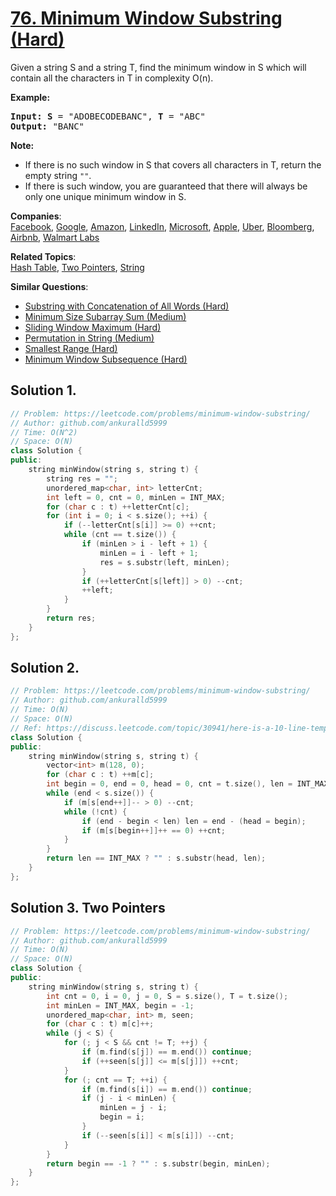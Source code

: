 # [76. Minimum Window Substring (Hard)](https://leetcode.com/problems/minimum-window-substring/)

<p>Given a string S and a string T, find the minimum window in S which will contain all the characters in T in complexity O(n).</p>

<p><strong>Example:</strong></p>

<pre><strong>Input: S</strong> = "ADOBECODEBANC", <strong>T</strong> = "ABC"
<strong>Output:</strong> "BANC"
</pre>

<p><strong>Note:</strong></p>

<ul>
	<li>If there is no such window in S that covers all characters in T, return the empty string <code>""</code>.</li>
	<li>If there is such window, you are guaranteed that there will always be only one unique minimum window in S.</li>
</ul>


**Companies**:  
[Facebook](https://leetcode.com/company/facebook), [Google](https://leetcode.com/company/google), [Amazon](https://leetcode.com/company/amazon), [LinkedIn](https://leetcode.com/company/linkedin), [Microsoft](https://leetcode.com/company/microsoft), [Apple](https://leetcode.com/company/apple), [Uber](https://leetcode.com/company/uber), [Bloomberg](https://leetcode.com/company/bloomberg), [Airbnb](https://leetcode.com/company/airbnb), [Walmart Labs](https://leetcode.com/company/walmart-labs)

**Related Topics**:  
[Hash Table](https://leetcode.com/tag/hash-table/), [Two Pointers](https://leetcode.com/tag/two-pointers/), [String](https://leetcode.com/tag/string/)

**Similar Questions**:
* [Substring with Concatenation of All Words (Hard)](https://leetcode.com/problems/substring-with-concatenation-of-all-words/)
* [Minimum Size Subarray Sum (Medium)](https://leetcode.com/problems/minimum-size-subarray-sum/)
* [Sliding Window Maximum (Hard)](https://leetcode.com/problems/sliding-window-maximum/)
* [Permutation in String (Medium)](https://leetcode.com/problems/permutation-in-string/)
* [Smallest Range (Hard)](https://leetcode.com/problems/smallest-range/)
* [Minimum Window Subsequence (Hard)](https://leetcode.com/problems/minimum-window-subsequence/)

## Solution 1. 

```cpp
// Problem: https://leetcode.com/problems/minimum-window-substring/
// Author: github.com/ankuralld5999
// Time: O(N^2)
// Space: O(N)
class Solution {
public:
    string minWindow(string s, string t) {
        string res = "";
        unordered_map<char, int> letterCnt;
        int left = 0, cnt = 0, minLen = INT_MAX;
        for (char c : t) ++letterCnt[c];
        for (int i = 0; i < s.size(); ++i) {
            if (--letterCnt[s[i]] >= 0) ++cnt;
            while (cnt == t.size()) {
                if (minLen > i - left + 1) {
                    minLen = i - left + 1;
                    res = s.substr(left, minLen);
                }
                if (++letterCnt[s[left]] > 0) --cnt;
                ++left;
            }
        }
        return res;
    }
};
```

## Solution 2.

```cpp
// Problem: https://leetcode.com/problems/minimum-window-substring/
// Author: github.com/ankuralld5999
// Time: O(N)
// Space: O(N)
// Ref: https://discuss.leetcode.com/topic/30941/here-is-a-10-line-template-that-can-solve-most-substring-problems
class Solution {
public:
    string minWindow(string s, string t) {
        vector<int> m(128, 0);
        for (char c : t) ++m[c];
        int begin = 0, end = 0, head = 0, cnt = t.size(), len = INT_MAX;
        while (end < s.size()) {
            if (m[s[end++]]-- > 0) --cnt;
            while (!cnt) {
                if (end - begin < len) len = end - (head = begin);
                if (m[s[begin++]]++ == 0) ++cnt;
            }
        }
        return len == INT_MAX ? "" : s.substr(head, len);
    }
};
```

## Solution 3. Two Pointers

```cpp
// Problem: https://leetcode.com/problems/minimum-window-substring/
// Author: github.com/ankuralld5999
// Time: O(N)
// Space: O(N)
class Solution {
public:
    string minWindow(string s, string t) {
        int cnt = 0, i = 0, j = 0, S = s.size(), T = t.size();
        int minLen = INT_MAX, begin = -1;
        unordered_map<char, int> m, seen;
        for (char c : t) m[c]++;
        while (j < S) {
            for (; j < S && cnt != T; ++j) {
                if (m.find(s[j]) == m.end()) continue;
                if (++seen[s[j]] <= m[s[j]]) ++cnt;
            }
            for (; cnt == T; ++i) {
                if (m.find(s[i]) == m.end()) continue;
                if (j - i < minLen) {
                    minLen = j - i;
                    begin = i;
                }
                if (--seen[s[i]] < m[s[i]]) --cnt;
            }
        }
        return begin == -1 ? "" : s.substr(begin, minLen);
    }
};
```
